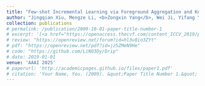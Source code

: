 ```yaml
---
title: "Few-shot Incremental Learning via Foreground Aggregation and Knowledge Transfer for Audio-Visual Semantic Segmentation"
author: "Jingqian Xiu, Mengze Li, <b>Zongxin Yang</b>, Wei Ji, Yifang Yin, Roger Zimmermann"
collection: publications
# permalink: /publication/2009-10-01-paper-title-number-1
# excerpt: '[<a href="https://openaccess.thecvf.com/content_ICCV_2019/papers/Yang_Very_Long_Natural_Scenery_Image_Prediction_by_Outpainting_ICCV_2019_paper.pdf">PDF</a>]  [<a href="https://github.com/z-x-yang/NS-Outpainting">Code</a>]'
# review: "https://openreview.net/forum?id=hl3v8io3ZYt"
# pdf: "https://openreview.net/pdf?id=jz5ZMeN9He"
# code: "https://github.com/LiNO3Dy/Drip"
# date: 2019-01-01
venue: 'AAAI 2025'
# paperurl: 'http://academicpages.github.io/files/paper1.pdf'
# citation: 'Your Name, You. (2009). &quot;Paper Title Number 1.&quot; <i>Journal 1</i>. 1(1).'
---
```

